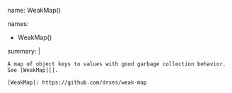 
name: WeakMap()

names:
-   WeakMap()

summary: |

    A map of object keys to values with good garbage collection behavior.
    See [WeakMap][].

    [WeakMap]: https://github.com/drses/weak-map

